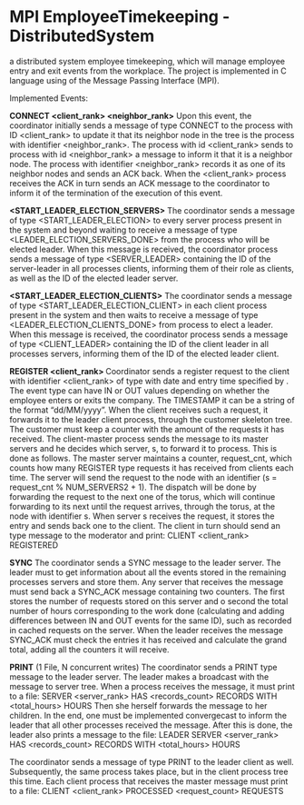 # MPI EmployeeTimekeeping - DistributedSystem
a distributed system employee timekeeping, which will manage employee entry and exit events from the workplace.
The project is implemented in C language using of the Message Passing Interface (MPI).

Implemented Events:

**CONNECT <client_rank> <neighbor_rank>** 
Upon this event, the coordinator initially sends a message of type CONNECT to the process with ID <client_rank> to update it
that its neighbor node in the tree is the process with identifier <neighbor_rank>. 
The process with id <client_rank> sends to process with id
<neighbor_rank> a message to inform it that it is a neighbor node. The process
with identifier <neighbor_rank> records it as one of its neighbor nodes and
sends an ACK back. When the <client_rank> process receives the ACK
in turn sends an ACK message to the coordinator to inform it of the termination
of the execution of this event.

**<START_LEADER_ELECTION_SERVERS>**
The coordinator sends a message of type <START_LEADER_ELECTION> to every server process present in the system and beyond
waiting to receive a message of type <LEADER_ELECTION_SERVERS_DONE> from the process
who will be elected leader.
When this message is received, the coordinator process sends a message of type
<SERVER_LEADER> containing the ID of the server-leader in all
processes clients, informing them of their role as clients, as well as the
ID of the elected leader server.

**<START_LEADER_ELECTION_CLIENTS>**
The coordinator sends a message of type <START_LEADER_ELECTION_CLIENT> in each client process present in the system and
then waits to receive a message of type <LEADER_ELECTION_CLIENTS_DONE> from
process to elect a leader.
When this message is received, the coordinator process sends a message of type
<CLIENT_LEADER> containing the ID of the client leader in all processes
servers, informing them of the ID of the elected leader client.

**REGISTER <client_rank> <TYPE> <TIMESTAMP>** 
Coordinator sends a register request to the client with identifier <client_rank> of type <TYPE> with date and
entry time specified by <TIMESTAMP>. The event type can have IN or OUT values depending on whether the employee enters or exits the company.
The TIMESTAMP it can be a string of the format “dd/MM/yyyy”.
When the client receives such a request, it forwards it to the leader client process,
through the customer skeleton tree. The customer must keep a counter with the amount
of the requests it has received. The client-master process sends the message to its master
servers and he decides which server, s, to forward it to
process. This is done as follows. The master server maintains a counter,
request_cnt, which counts how many REGISTER type requests it has received from clients each
time. The server will send the request to the node with an identifier
(s = request_cnt % NUM_SERVERS2 + 1). The dispatch will be done by forwarding the request to the next one
of the torus, which will continue forwarding to its next until the request arrives,
through the torus, at the node with identifier s.
When server s receives the request, it stores the entry and sends back one
<ACK> to the client. The client in turn should send an <ACK> type message
to the moderator and print:
CLIENT <client_rank> REGISTERED <TYPE> <TIMESTAMP>
  
**SYNC**
The coordinator sends a SYNC message to the leader server. The leader must
to get information about all the events stored in the remaining processes
servers and store them. Any server that receives the
message must send back a SYNC_ACK message containing two counters. The first
stores the number of requests stored on this server and o
second the total number of hours corresponding to the work done (calculating and
adding differences between IN and OUT events for the same ID), such as
recorded in cached requests on the server. When the leader receives the message
SYNC_ACK must check the entries it has received and calculate the grand total,
adding all the counters it will receive.
  
**PRINT** (1 File, N concurrent writes)
The coordinator sends a PRINT type message to the leader server.
The leader makes a broadcast with the message to
server tree. When a process receives the message, it must print to a file:
SERVER <server_rank> HAS <records_count> RECORDS WITH <total_hours> HOURS
Then she herself forwards the message to her children. In the end, one must be implemented
convergecast to inform the leader that all other processes received the message.
After this is done, the leader also prints a message to the file:
LEADER SERVER <server_rank> HAS <records_count> RECORDS WITH <total_hours> HOURS
  
The coordinator sends a message of type PRINT to the leader client as well. Subsequently,
the same process takes place, but in the client process tree this time.
Each client process that receives the master message must print to a file:
CLIENT <client_rank> PROCESSED <request_count> REQUESTS
  
  
  
  
  
  
